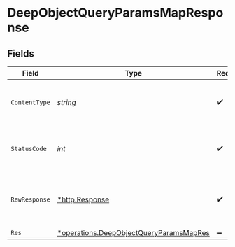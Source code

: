 # DeepObjectQueryParamsMapResponse


## Fields

| Field                                                                                                    | Type                                                                                                     | Required                                                                                                 | Description                                                                                              |
| -------------------------------------------------------------------------------------------------------- | -------------------------------------------------------------------------------------------------------- | -------------------------------------------------------------------------------------------------------- | -------------------------------------------------------------------------------------------------------- |
| `ContentType`                                                                                            | *string*                                                                                                 | :heavy_check_mark:                                                                                       | HTTP response content type for this operation                                                            |
| `StatusCode`                                                                                             | *int*                                                                                                    | :heavy_check_mark:                                                                                       | HTTP response status code for this operation                                                             |
| `RawResponse`                                                                                            | [*http.Response](https://pkg.go.dev/net/http#Response)                                                   | :heavy_check_mark:                                                                                       | Raw HTTP response; suitable for custom response parsing                                                  |
| `Res`                                                                                                    | [*operations.DeepObjectQueryParamsMapRes](../../../pkg/models/operations/deepobjectqueryparamsmapres.md) | :heavy_minus_sign:                                                                                       | OK                                                                                                       |